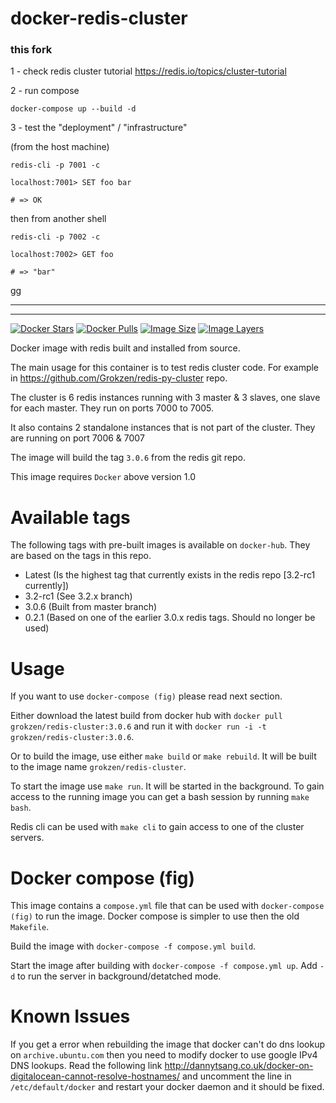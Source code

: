 # docker-redis-cluster


### this fork


1 - check redis cluster tutorial
https://redis.io/topics/cluster-tutorial


2 - run compose

    docker-compose up --build -d


3 - test the "deployment" / "infrastructure"

(from the host machine)

    redis-cli -p 7001 -c

    localhost:7001> SET foo bar

    # => OK



then from another shell


    redis-cli -p 7002 -c

    localhost:7002> GET foo

    # => "bar"


gg 

---

---

[![Docker Stars](https://img.shields.io/docker/stars/grokzen/redis-cluster.svg)](hub])
[![Docker Pulls](https://img.shields.io/docker/pulls/grokzen/redis-cluster.svg)](hub])
[![Image Size](https://img.shields.io/imagelayers/image-size/grokzen/redis-cluster/latest.svg)](https://imagelayers.io/?images=grokzen/redis-cluster:latest)
[![Image Layers](https://img.shields.io/imagelayers/layers/grokzen/redis-cluster/latest.svg)](https://imagelayers.io/?images=grokzen/redis-cluster:latest)

Docker image with redis built and installed from source.

The main usage for this container is to test redis cluster code. For example in https://github.com/Grokzen/redis-py-cluster repo.

The cluster is 6 redis instances running with 3 master & 3 slaves, one slave for each master. They run on ports 7000 to 7005.

It also contains 2 standalone instances that is not part of the cluster. They are running on port 7006 & 7007

The image will build the tag `3.0.6` from the redis git repo.

This image requires `Docker` above version 1.0



# Available tags

The following tags with pre-built images is available on `docker-hub`. They are based on the tags in this repo.

- Latest  (Is the highest tag that currently exists in the redis repo [3.2-rc1 currently])
- 3.2-rc1  (See 3.2.x branch)
- 3.0.6  (Built from master branch)
- 0.2.1  (Based on one of the earlier 3.0.x redis tags. Should no longer be used)



# Usage

If you want to use `docker-compose (fig)` please read next section.

Either download the latest build from docker hub with `docker pull grokzen/redis-cluster:3.0.6` and run it with `docker run -i -t grokzen/redis-cluster:3.0.6`.

Or to build the image, use either `make build` or `make rebuild`. It will be built to the image name `grokzen/redis-cluster`.

To start the image use `make run`. It will be started in the background. To gain access to the running image you can get a bash session by running `make bash`.

Redis cli can be used with `make cli` to gain access to one of the cluster servers.



# Docker compose (fig)

This image contains a `compose.yml` file that can be used with `docker-compose (fig)` to run the image. Docker compose is simpler to use then the old `Makefile`.

Build the image with `docker-compose -f compose.yml build`.

Start the image after building with `docker-compose -f compose.yml up`. Add `-d` to run the server in background/detatched mode.



# Known Issues

If you get a error when rebuilding the image that docker can't do dns lookup on `archive.ubuntu.com` then you need to modify docker to use google IPv4 DNS lookups. Read the following link http://dannytsang.co.uk/docker-on-digitalocean-cannot-resolve-hostnames/ and uncomment the line in `/etc/default/docker` and restart your docker daemon and it should be fixed.

